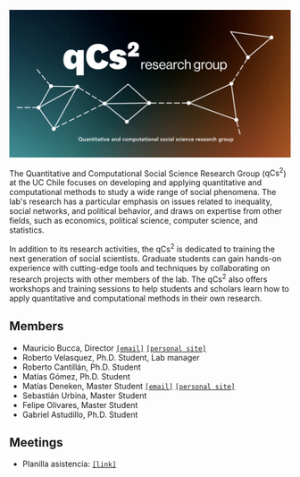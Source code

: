 
![logo](figures/logo.png)

The Quantitative and Computational Social Science Research Group ($\text{qCs}^2$)  at the UC Chile focuses on developing and applying quantitative and computational methods to study a wide range of social phenomena. The lab's research has a particular emphasis on issues related to inequality, social networks, and political behavior, and draws on expertise from other fields, such as economics, political science, computer science, and statistics.

In addition to its research activities, the $\text{qCs}^2$ is dedicated to training the next generation of social scientists. Graduate students can gain hands-on experience with cutting-edge tools and techniques by collaborating on research projects with other members of the lab. The $\text{qCs}^2$ also offers workshops and training sessions to help students and scholars learn how to apply quantitative and computational methods in their own research.


## Members


- Mauricio Bucca, Director [`[email]`](mailto:mebucca@gmail.com) [`[personal site]`](https://mebucca.github.io)
- Roberto Velasquez, Ph.D. Student, Lab manager
- Roberto Cantillán, Ph.D. Student
- Matías Gómez, Ph.D. Student
- Matías Deneken, Master Student [`[email]`](mailto:m.deneken@ucl.cl) [`[personal site]`](https://github.com/mdknu)
- Sebastián Urbina, Master Student 
- Felipe Olivares, Master Student 
- Gabriel Astudillo, Ph.D. Student


## Meetings

- Planilla asistencia: [`[link]`](https://docs.google.com/spreadsheets/d/1FxxoH7u407nMbYWf8ZYLOvEfkAY2U9HY0vWB1cUtKZQ/edit?usp=sharing)



